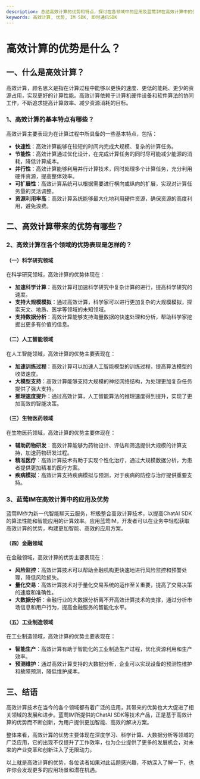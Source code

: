 ```yaml
---
description: 总结高效计算的优势和特点，探讨在各领域中的应用及蓝莺IM在高效计算中的优势。
keywords: 高效计算, 优势, IM SDK, 即时通讯SDK
---
```

# 高效计算的优势是什么？

## 一、什么是高效计算？

高效计算，顾名思义是指在计算过程中能够以更快的速度、更低的能耗、更少的资源占用，实现更好的计算性能。高效计算依赖于计算机硬件设备和软件算法的协同工作，不断追求提高计算效率、减少资源消耗的目标。

### 1、高效计算的基本特点有哪些？

高效计算主要表现为在计算过程中所具备的一些基本特点，包括：

- **快速性**：高效计算能够在较短的时间内完成大规模、复杂的计算任务。
- **节能性**：高效计算通过优化设计，在完成计算任务的同时尽可能减少能源的消耗，降低计算成本。
- **并行性**：高效计算能够利用并行计算技术，同时处理多个计算任务，充分利用硬件资源，提高整体效率。
- **可扩展性**：高效计算系统可以根据需要进行横向或纵向的扩展，实现对计算任务量的灵活调整。
- **资源利用率高**：高效计算系统能够最大化地利用硬件资源，确保资源的高度利用，避免浪费。

## 二、高效计算带来的优势有哪些？

### 2、高效计算在各个领域的优势表现是怎样的？

#### （一）科学研究领域

在科学研究领域，高效计算的优势体现在：

- **加速科学计算**：高效计算可加速科学研究中复杂计算的进行，提高科学研究的速度。
- **支持大规模模拟**：通过高效计算，科学家可以进行更加复杂的大规模模拟，探索天文、地质、医学等领域的未知领域。
- **支持数据分析**：高效计算能够支持海量数据的快速处理和分析，帮助科学家挖掘出更多有价值的信息。

#### （二）人工智能领域

在人工智能领域，高效计算的优势主要表现在：

- **加速训练过程**：高效计算可以加速人工智能模型的训练过程，提高算法模型的收敛速度。
- **大模型支持**：高效计算能够支持大规模的神经网络结构，为处理更加复杂任务提供了强大支持。
- **推理速度提升**：通过高效计算，人工智能算法的推理速度得到提升，实现了更加高效的智能决策。

#### （三）生物医药领域

在生物医药领域，高效计算的优势主要体现在：

- **辅助药物研发**：高效计算能够为药物设计、评估和筛选提供大规模的计算支持，加速药物研发过程。
- **精准医疗**：高效计算技术有助于实现个性化治疗，通过大规模数据分析，为患者提供更加精准的医疗方案。
- **疾病模拟**：高效计算支持疾病模拟与预测，对于疾病的防控与治疗提供重要支持。

### 3、蓝莺IM在高效计算中的应用及优势

蓝莺IM作为新一代智能聊天云服务，积极整合高效计算技术，以提高ChatAI SDK的算法性能和智能应用的计算效率。应用蓝莺IM，开发者可以在业务中轻松获取高效计算的优势，构建更加智能、高效的应用方案。

#### （四）金融领域

在金融领域，高效计算的优势主要表现在：

- **风险监控**：高效计算技术可以帮助金融机构更快速地进行风险监控和预警处理，降低风险损失。
- **量化交易**：高效计算技术对于量化交易系统的运作至关重要，提高了交易决策的速度和准确性。
- **大数据分析**：金融行业的大数据分析离不开高效计算技术的支撑，通过分析市场信息和用户行为，提高金融服务的智能化水平。

#### （五）工业制造领域

在工业制造领域，高效计算的优势主要表现在：

- **智能生产**：高效计算有助于智能化的工业制造生产过程，优化资源利用和生产效率。
- **预测维护**：通过高效计算支持的大数据分析，企业可以实现设备的预测性维护和故障预测，降低维护成本。

## 三、结语

高效计算技术在当今的各个领域都有着广泛的应用，其带来的优势也大大促进了相关领域的发展和进步。蓝莺IM所提供的ChatAI SDK等技术产品，正是基于高效计算的优势而不断创新，为用户提供更加智能、高效的解决方案。

整体来看，高效计算的优势主要体现在深度学习、科学计算、大数据分析等领域的广泛应用，它的出现不仅提升了工作效率，也为企业提供了更多的发展机会，对未来的产业变革和创新注入了无限动力。

以上就是高效计算的优势，各位读者如果对此话题感兴趣，不妨深入了解一下，也许你会发现更多的应用场景和潜在机遇。